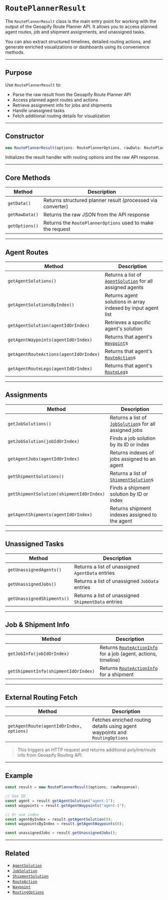# `RoutePlannerResult`

The `RoutePlannerResult` class is the main entry point for working with the output of the Geoapify Route Planner API. It allows you to access planned agent routes, job and shipment assignments, and unassigned tasks.

You can also extract structured timelines, detailed routing actions, and generate enriched visualizations or dashboards using its convenience methods.

---

## Purpose

Use `RoutePlannerResult` to:

- Parse the raw result from the Geoapify Route Planner API
- Access planned agent routes and actions
- Retrieve assignment info for jobs and shipments
- Handle unassigned tasks
- Fetch additional routing details for visualization

---

## Constructor

```ts
new RoutePlannerResult(options: RoutePlannerOptions, rawData: RoutePlannerResultResponseData)
```

Initializes the result handler with routing options and the raw API response.

---

## Core Methods

| Method         | Description                                                 |
| -------------- | ----------------------------------------------------------- |
| `getData()`    | Returns structured planner result (processed via converter) |
| `getRawData()` | Returns the raw JSON from the API response                  |
| `getOptions()` | Returns the `RoutePlannerOptions` used to make the request  |

---

## Agent Routes

| Method                                    | Description                                                                      |
| ----------------------------------------- | -------------------------------------------------------------------------------- |
| `getAgentSolutions()`                     | Returns a list of [`AgentSolution`](./agent-solution.md) for all assigned agents |
| `getAgentSolutionsByIndex()`              | Returns agent solutions in array indexed by input agent list                     |
| `getAgentSolution(agentIdOrIndex)`        | Retrieves a specific agent's solution                                            |
| `getAgentWaypoints(agentIdOrIndex)`       | Returns that agent's [`Waypoint`](./waypoint.md)s                                |
| `getAgentRouteActions(agentIdOrIndex)`    | Returns that agent's [`RouteAction`](./route-action.md)s                         |
| `getAgentRouteLegs(agentIdOrIndex)`       | Returns that agent's [`RouteLeg`](./route-leg.md)s                               |

---

## Assignments

| Method                                      | Description                                                                 |
| ------------------------------------------- | --------------------------------------------------------------------------- |
| `getJobSolutions()`                         | Returns a list of [`JobSolution`](./job-solution.md)s for all assigned jobs |
| `getJobSolution(jobIdOrIndex)`              | Finds a job solution by its ID or index                                    |
| `getAgentJobs(agentIdOrIndex)`              | Returns indexes of jobs assigned to an agent                                |
| `getShipmentSolutions()`                    | Returns a list of [`ShipmentSolution`](./shipment-solution.md)s             |
| `getShipmentSolution(shipmentIdOrIndex)`    | Finds a shipment solution by ID or index                                   |
| `getAgentShipments(agentIdOrIndex)`         | Returns shipment indexes assigned to the agent                              |

---

## Unassigned Tasks

| Method                     | Description                                         |
| -------------------------- | --------------------------------------------------- |
| `getUnassignedAgents()`    | Returns a list of unassigned `AgentData` entries    |
| `getUnassignedJobs()`      | Returns a list of unassigned `JobData` entries      |
| `getUnassignedShipments()` | Returns a list of unassigned `ShipmentData` entries |

---

## Job & Shipment Info

| Method                              | Description                                                                              |
| ----------------------------------- | ---------------------------------------------------------------------------------------- |
| `getJobInfo(jobIdOrIndex)`          | Returns [`RouteActionInfo`](./route-action-info.md) for a job (agent, actions, timeline) |
| `getShipmentInfo(shipmentIdOrIndex)`| Returns [`RouteActionInfo`](./route-action-info.md) for a shipment                       |

---

## External Routing Fetch

| Method                                     | Description                                                                 |
| ------------------------------------------ | --------------------------------------------------------------------------- |
| `getAgentRoute(agentIdOrIndex, options)`   | Fetches enriched routing details using agent waypoints and `RoutingOptions` |



> This triggers an HTTP request and returns additional polyline/route info from Geoapify Routing API.

---

## Example

```ts
const result = new RoutePlannerResult(options, rawResponse);

// Use ID
const agent = result.getAgentSolution("agent-1");
const waypoints = result.getAgentWaypoints("agent-1");

// Or use index
const agentByIndex = result.getAgentSolution(0);
const waypointsByIndex = result.getAgentWaypoints(0);

const unassignedJobs = result.getUnassignedJobs();
```

---

## Related

* [`AgentSolution`](./agent-solution.md)
* [`JobSolution`](./job-solution.md)
* [`ShipmentSolution`](./shipment-solution.md)
* [`RouteAction`](./route-action.md)
* [`Waypoint`](./waypoint.md)
* [`RoutingOptions`](./route-planner.md#routingoptions)